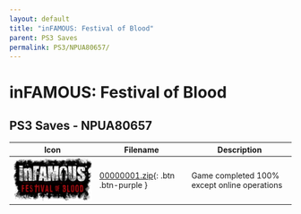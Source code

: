 ```yaml
---
layout: default
title: "inFAMOUS: Festival of Blood"
parent: PS3 Saves
permalink: PS3/NPUA80657/
---
```

# inFAMOUS: Festival of Blood

## PS3 Saves - NPUA80657

| Icon | Filename | Description |
|------|----------|-------------|
| ![inFAMOUS: Festival of Blood](ICON0.PNG) | [00000001.zip](00000001.zip){: .btn .btn-purple } | Game completed 100% except online operations |
